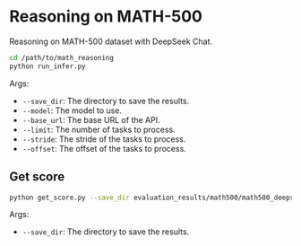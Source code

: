 # Reasoning on MATH-500

Reasoning on MATH-500 dataset with DeepSeek Chat.

```bash
cd /path/to/math_reasoning
python run_infer.py
```

Args:

- `--save_dir`: The directory to save the results.
- `--model`: The model to use.
- `--base_url`: The base URL of the API.
- `--limit`: The number of tasks to process.
- `--stride`: The stride of the tasks to process.
- `--offset`: The offset of the tasks to process.


## Get score

```bash
python get_score.py --save_dir evaluation_results/math500/math500_deepseek-chat
```

Args:

- `--save_dir`: The directory to save the results.